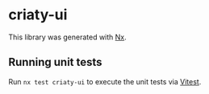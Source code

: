 # criaty-ui

This library was generated with [Nx](https://nx.dev).

## Running unit tests

Run `nx test criaty-ui` to execute the unit tests via [Vitest](https://vitest.dev/).
